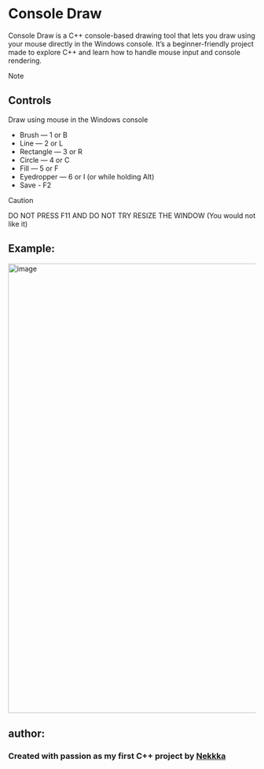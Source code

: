 # Console Draw

Console Draw is a C++ console-based drawing tool that lets you draw using your mouse directly in the Windows console.
It’s a beginner-friendly project made to explore C++ and learn how to handle mouse input and console rendering.

>[!NOTE]
>  ## Controls
>
>Draw using mouse in the Windows console
>-  Brush — 1 or B 
>-  Line — 2 or L
>-  Rectangle — 3 or R
>-  Circle — 4 or C
>-  Fill — 5 or F
>-  Eyedropper — 6 or I (or while holding Alt)
>-  Save - F2


>[!CAUTION]
>DO NOT PRESS F11 AND DO NOT TRY RESIZE THE WINDOW (You would not like it)

  ## Example:

<img width="1200" height="914" alt="image" src="https://github.com/user-attachments/assets/9e3b8a08-bd98-4fe6-b104-d918df9d674e" />

## author:

### Created with passion as my first C++ project by [Nekkka](https://github.com/Nekkkka)
